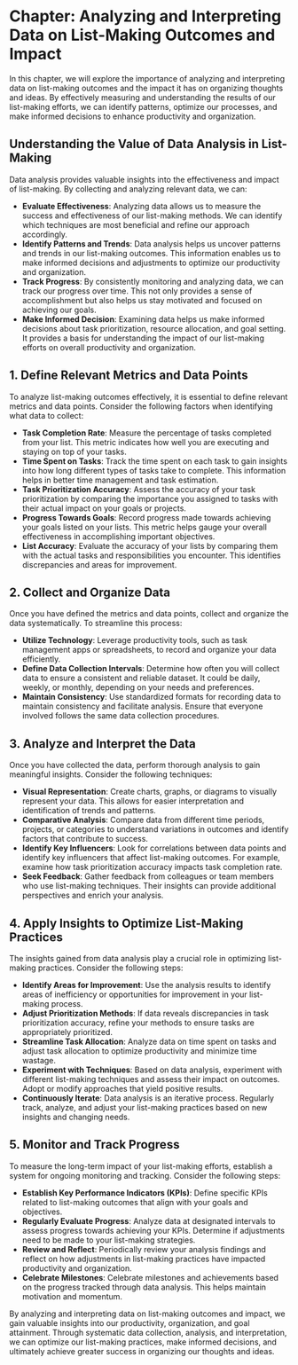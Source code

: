 Chapter: Analyzing and Interpreting Data on List-Making Outcomes and Impact
===========================================================================

In this chapter, we will explore the importance of analyzing and interpreting data on list-making outcomes and the impact it has on organizing thoughts and ideas. By effectively measuring and understanding the results of our list-making efforts, we can identify patterns, optimize our processes, and make informed decisions to enhance productivity and organization.

**Understanding the Value of Data Analysis in List-Making**
-----------------------------------------------------------

Data analysis provides valuable insights into the effectiveness and impact of list-making. By collecting and analyzing relevant data, we can:

* **Evaluate Effectiveness**: Analyzing data allows us to measure the success and effectiveness of our list-making methods. We can identify which techniques are most beneficial and refine our approach accordingly.
* **Identify Patterns and Trends**: Data analysis helps us uncover patterns and trends in our list-making outcomes. This information enables us to make informed decisions and adjustments to optimize our productivity and organization.
* **Track Progress**: By consistently monitoring and analyzing data, we can track our progress over time. This not only provides a sense of accomplishment but also helps us stay motivated and focused on achieving our goals.
* **Make Informed Decision**: Examining data helps us make informed decisions about task prioritization, resource allocation, and goal setting. It provides a basis for understanding the impact of our list-making efforts on overall productivity and organization.

**1. Define Relevant Metrics and Data Points**
----------------------------------------------

To analyze list-making outcomes effectively, it is essential to define relevant metrics and data points. Consider the following factors when identifying what data to collect:

* **Task Completion Rate**: Measure the percentage of tasks completed from your list. This metric indicates how well you are executing and staying on top of your tasks.
* **Time Spent on Tasks**: Track the time spent on each task to gain insights into how long different types of tasks take to complete. This information helps in better time management and task estimation.
* **Task Prioritization Accuracy**: Assess the accuracy of your task prioritization by comparing the importance you assigned to tasks with their actual impact on your goals or projects.
* **Progress Towards Goals**: Record progress made towards achieving your goals listed on your lists. This metric helps gauge your overall effectiveness in accomplishing important objectives.
* **List Accuracy**: Evaluate the accuracy of your lists by comparing them with the actual tasks and responsibilities you encounter. This identifies discrepancies and areas for improvement.

**2. Collect and Organize Data**
--------------------------------

Once you have defined the metrics and data points, collect and organize the data systematically. To streamline this process:

* **Utilize Technology**: Leverage productivity tools, such as task management apps or spreadsheets, to record and organize your data efficiently.
* **Define Data Collection Intervals**: Determine how often you will collect data to ensure a consistent and reliable dataset. It could be daily, weekly, or monthly, depending on your needs and preferences.
* **Maintain Consistency**: Use standardized formats for recording data to maintain consistency and facilitate analysis. Ensure that everyone involved follows the same data collection procedures.

**3. Analyze and Interpret the Data**
-------------------------------------

Once you have collected the data, perform thorough analysis to gain meaningful insights. Consider the following techniques:

* **Visual Representation**: Create charts, graphs, or diagrams to visually represent your data. This allows for easier interpretation and identification of trends and patterns.
* **Comparative Analysis**: Compare data from different time periods, projects, or categories to understand variations in outcomes and identify factors that contribute to success.
* **Identify Key Influencers**: Look for correlations between data points and identify key influencers that affect list-making outcomes. For example, examine how task prioritization accuracy impacts task completion rate.
* **Seek Feedback**: Gather feedback from colleagues or team members who use list-making techniques. Their insights can provide additional perspectives and enrich your analysis.

**4. Apply Insights to Optimize List-Making Practices**
-------------------------------------------------------

The insights gained from data analysis play a crucial role in optimizing list-making practices. Consider the following steps:

* **Identify Areas for Improvement**: Use the analysis results to identify areas of inefficiency or opportunities for improvement in your list-making process.
* **Adjust Prioritization Methods**: If data reveals discrepancies in task prioritization accuracy, refine your methods to ensure tasks are appropriately prioritized.
* **Streamline Task Allocation**: Analyze data on time spent on tasks and adjust task allocation to optimize productivity and minimize time wastage.
* **Experiment with Techniques**: Based on data analysis, experiment with different list-making techniques and assess their impact on outcomes. Adopt or modify approaches that yield positive results.
* **Continuously Iterate**: Data analysis is an iterative process. Regularly track, analyze, and adjust your list-making practices based on new insights and changing needs.

**5. Monitor and Track Progress**
---------------------------------

To measure the long-term impact of your list-making efforts, establish a system for ongoing monitoring and tracking. Consider the following steps:

* **Establish Key Performance Indicators (KPIs)**: Define specific KPIs related to list-making outcomes that align with your goals and objectives.
* **Regularly Evaluate Progress**: Analyze data at designated intervals to assess progress towards achieving your KPIs. Determine if adjustments need to be made to your list-making strategies.
* **Review and Reflect**: Periodically review your analysis findings and reflect on how adjustments in list-making practices have impacted productivity and organization.
* **Celebrate Milestones**: Celebrate milestones and achievements based on the progress tracked through data analysis. This helps maintain motivation and momentum.

By analyzing and interpreting data on list-making outcomes and impact, we gain valuable insights into our productivity, organization, and goal attainment. Through systematic data collection, analysis, and interpretation, we can optimize our list-making practices, make informed decisions, and ultimately achieve greater success in organizing our thoughts and ideas.
